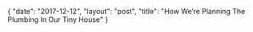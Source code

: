 {
   "date": "2017-12-12",
   "layout": "post",
   "title": "How We’re Planning The Plumbing In Our Tiny House"
}

